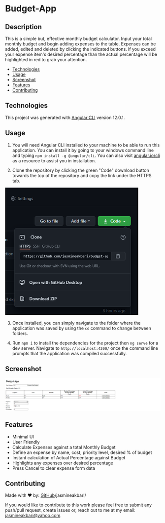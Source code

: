 # Budget-App

## Description

This is a simple but, effective monthly budget calculator. Input your total monthly budget and begin adding expenses to the table. Expenses can be added, edited and deleted by clicking the indicated buttons. If you exceed your expense item's desired percentage than the actual percentage will be highlighted in red to grab your attention.

* [Technologies](#technologies)
* [Usage](#usage)
* [Screenshot](#screenshot)
* [Features](#features)
* [Contributing](#contributing)

## Technologies

This project was generated with [Angular CLI](https://github.com/angular/angular-cli) version 12.0.1.

## Usage

1. You will need Angular CLI installed to your machine to be able to run this application. You can install it by going to your windows command line and typing `npm install -g @angular/cli`. You can also visit [angular.io/cli](https://angular.io/cli) as a resource to assist you in installation.

2. Clone the repository by clicking the green "Code" download button towards the top of the repository and copy the link under the HTTPS tab.

![Step 2](/src/assets/images/step-2.png)

3. Once installed, you can simply navigate to the folder where the application was saved by using the `cd` command to change between folders. 

4. Run `npm i` to install the dependencies for the project then `ng serve` for a dev server. Navigate to `http://localhost:4200/` once the command line prompts that the application was compiled successfully.

## Screenshot

![Application Screenshot](/src/assets/images/application-image.png)

## Features

* Minimal UI
* User Friendly
* Calculate Expenses against a total Monthly Budget
* Define an expense by name, cost, priority level, desired % of budget
* Instant calculation of Actual Percentage against Budget
* Highlights any expenses over desired percentage
* Press Cancel to clear expense form data

## Contributing

Made with ❤️ by: [GitHub](https://github.com/jasmineakbari)/jasmineakbari/

If you would like to contribute to this work please feel free to submit any push/pull request, create issues or, reach out to me at my email: jasmineakbari@yahoo.com.